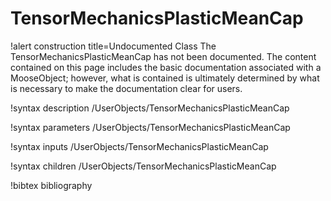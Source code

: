 <!-- MOOSE Documentation Stub: Remove this when content is added. -->

# TensorMechanicsPlasticMeanCap

!alert construction title=Undocumented Class
The TensorMechanicsPlasticMeanCap has not been documented. The content contained on this page
includes the basic documentation associated with a MooseObject; however, what is contained is
ultimately determined by what is necessary to make the documentation clear for users.

!syntax description /UserObjects/TensorMechanicsPlasticMeanCap

!syntax parameters /UserObjects/TensorMechanicsPlasticMeanCap

!syntax inputs /UserObjects/TensorMechanicsPlasticMeanCap

!syntax children /UserObjects/TensorMechanicsPlasticMeanCap

!bibtex bibliography

